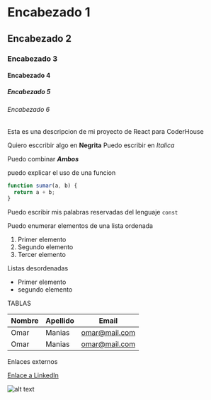 # Encabezado 1

## Encabezado 2

### Encabezado 3

#### Encabezado 4

##### Encabezado 5

###### Encabezado 6

Esta es una descripcion de mi proyecto de React para CoderHouse

Quiero esccribir algo en **Negrita**
Puedo escribir en _Italica_

Puedo combinar **_Ambos_**

puedo explicar el uso de una funcion

```js
function sumar(a, b) {
  return a + b;
}
```

Puedo escribir mis palabras reservadas del lenguaje `const`

Puedo enumerar elementos de una lista ordenada

1. Primer elemento
1. Segundo elemento
1. Tercer elemento

Listas desordenadas

- Primer elemento
- segundo elemento

TABLAS

| Nombre | Apellido | Email         |
| ------ | -------- | ------------- |
| Omar   | Manias   | omar@mail.com |
| Omar   | Manias   | omar@mail.com |

Enlaces externos

[Enlace a LinkedIn](https://www.linkedin.com)

![alt text](https://sigdeletras.com/images/blog/202004_react_leaflet/react.png)
